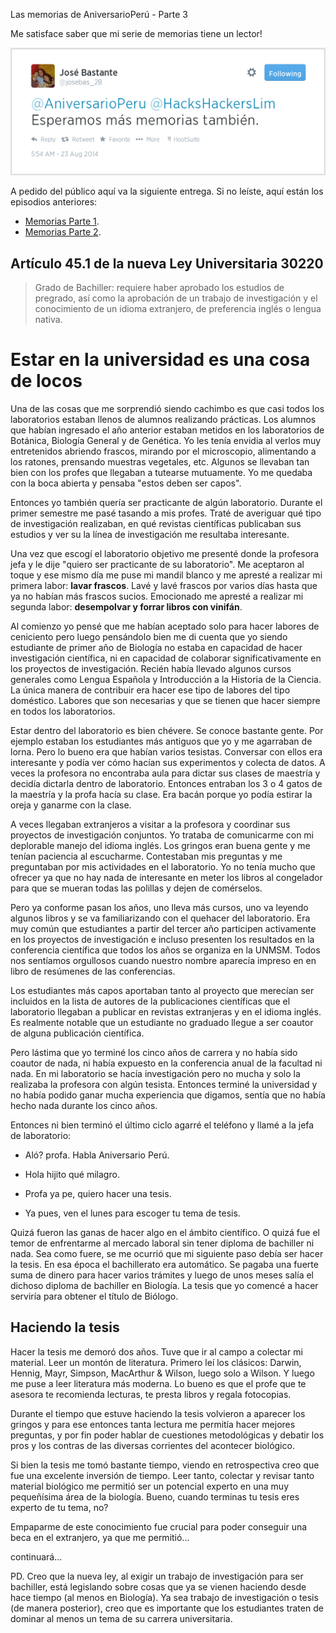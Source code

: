 Las memorias de AniversarioPerú - Parte 3


Me satisface saber que mi serie de memorias tiene un lector!

![](images/2014_08_28_jose_bastante.png)

A pedido del público aquí va la siguiente entrega. Si no leíste, aquí están 
los episodios anteriores:

* [Memorias Parte 1](http://aniversarioperu.utero.pe/2014/06/28/las-memorias-de-aniversarioperu-parte-1/).
* [Memorias Parte 2](http://aniversarioperu.utero.pe/2014/07/17/las-memorias-de-aniversarioperu-parte-2/).

## Artículo 45.1 de la nueva Ley Universitaria 30220

> Grado de Bachiller: requiere haber aprobado los
estudios de pregrado, así como la aprobación
de un trabajo de investigación y el conocimiento
de un idioma extranjero, de preferencia inglés o
lengua nativa.

# Estar en la universidad es una cosa de locos
Una de las cosas que me sorprendió siendo cachimbo es que casi todos los 
laboratorios estaban llenos de alumnos realizando prácticas. Los alumnos que
 habían ingresado el año anterior estaban metidos en los laboratorios de 
 Botánica, Biología General y de Genética. Yo les tenía envidia al 
 verlos muy entretenidos abriendo frascos, mirando por el microscopio, 
 alimentando a los ratones, prensando muestras vegetales, 
 etc. Algunos se llevaban tan bien con los profes que llegaban a tutearse 
 mutuamente. Yo me quedaba con la boca abierta y pensaba "estos deben ser 
 capos".
 
Entonces yo también quería ser practicante de algún laboratorio. Durante el 
primer semestre me pasé tasando a mis profes. Traté de averiguar qué tipo de
 investigación realizaban, en qué revistas científicas publicaban sus estudios 
 y ver su la línea de investigación me resultaba interesante.
 
Una vez que escogí el laboratorio objetivo me presenté donde la profesora 
jefa y  le dije "quiero ser practicante de su laboratorio". Me aceptaron al toque y 
ese mismo día me puse mi mandil blanco y me apresté a realizar mi primera 
labor: **lavar frascos**. Lavé y lavé frascos por varios días hasta que ya 
no habían más frascos sucios. Emocionado me apresté a realizar mi segunda 
labor: **desempolvar y forrar libros con vinifán**.

Al comienzo yo pensé que me habían aceptado solo para hacer labores de 
ceniciento pero luego pensándolo bien me di cuenta que yo siendo estudiante 
de primer año de Biología no estaba en capacidad de hacer investigación 
científica, ni en capacidad de colaborar significativamente en los proyectos
 de investigación. Recién había llevado algunos cursos generales como Lengua
  Española y Introducción a la Historia de la Ciencia.
  La única manera de contribuir era hacer ese tipo de labores del tipo 
  doméstico. Labores que son necesarias y que se tienen que hacer 
  siempre en todos los laboratorios.
  
Estar dentro del laboratorio es bien chévere. Se conoce bastante gente. Por 
ejemplo estaban los estudiantes más antiguos que yo y me agarraban de lorna.
 Pero lo bueno era que habían varios tesistas. Conversar con ellos era 
 interesante y podía ver cómo hacían sus experimentos y colecta de datos.
  A veces la profesora no encontraba aula para dictar sus clases de maestría
   y decidía dictarla dentro de laboratorio. Entonces entraban los 3 o 4 
   gatos de la maestría y la profa hacía su clase. Era bacán porque yo podía
    estirar la oreja y ganarme con la clase.
 
A veces llegaban extranjeros a visitar a la profesora y coordinar sus 
proyectos de investigación conjuntos. Yo trataba de comunicarme con mi 
deplorable manejo del idioma inglés. Los gringos eran buena gente y me 
tenían paciencia al escucharme. Contestaban mis preguntas y me preguntaban 
por mis actividades en el laboratorio. Yo no tenía mucho que ofrecer ya que 
no hay nada de interesante en meter los libros al congelador para que se 
mueran todas las polillas y dejen de comérselos.

Pero ya conforme pasan los años, uno lleva más cursos, 
uno va leyendo algunos libros y se va familiarizando con el quehacer del 
laboratorio. Era muy común que estudiantes a partir del tercer año 
participen activamente en los proyectos de investigación e incluso presenten
 los resultados en la conferencia científica que todos los años se organiza 
 en la UNMSM. Todos nos sentíamos orgullosos cuando nuestro nombre aparecía 
 impreso en en libro de resúmenes de las conferencias.
 
Los estudiantes más capos aportaban tanto al proyecto que merecían ser 
incluidos en la lista de autores de la publicaciones científicas
 que el   laboratorio llegaban a publicar en revistas extranjeras y en el 
 idioma  inglés. 
 Es realmente notable que un estudiante no graduado llegue a ser 
coautor de alguna publicación científica.

Pero lástima que yo terminé los cinco años de carrera y no había sido  
coautor de nada, ni había expuesto en la conferencia anual de la facultad ni 
nada. En  mi laboratorio se hacía investigación pero no mucha y solo la 
realizaba la profesora con algún tesista. Entonces terminé la universidad y
no había podido ganar mucha experiencia que digamos, sentía que no había 
hecho nada durante los cinco años.

Entonces ni bien terminó el último ciclo agarré el teléfono y llamé a la 
jefa de laboratorio:

- Aló? profa. Habla Aniversario Perú.
- Hola hijito qué milagro.

- Profa ya pe, quiero hacer una tesis.
- Ya pues, ven el lunes para escoger tu tema de tesis.

Quizá fueron las ganas de hacer algo en el ámbito científico. O quizá fue el
 temor de enfrentarme al mercado laboral sin tener diploma de bachiller ni 
 nada. Sea como fuere, se me ocurrió que mi siguiente paso debía ser hacer 
 la tesis.
 En esa época el bachillerato era automático. Se pagaba una fuerte suma de 
 dinero para hacer varios trámites y luego de unos meses salía el dichoso 
 diploma de bachiller en Biología. La tesis que yo comencé a hacer serviría 
 para obtener el título de Biólogo.
 
## Haciendo la tesis
Hacer la tesis me demoró dos años. Tuve que ir al campo a colectar mi 
material. Leer un montón de literatura. Primero leí los clásicos: Darwin, 
Hennig, Mayr, Simpson,  MacArthur & Wilson, luego solo a Wilson.
Y luego me puse a leer literatura más moderna.
 Lo bueno es que el  profe que 
te asesora te recomienda lecturas, te presta libros y regala fotocopias.

Durante el tiempo que estuve haciendo la tesis volvieron a aparecer los 
gringos y para ese entonces tanta lectura me permitía hacer mejores 
preguntas, y por fin poder hablar de cuestiones metodológicas y debatir los 
pros y los contras de las diversas corrientes del acontecer biológico.
 
Si bien la tesis me tomó bastante tiempo, viendo en retrospectiva creo que 
fue una excelente inversión de tiempo. Leer tanto,  colectar y revisar tanto
material biológico me permitió ser un potencial experto en una muy 
pequeñísima área de la biología. Bueno, cuando terminas tu tesis eres 
experto de tu tema, no?

Empaparme de este conocimiento fue crucial para poder conseguir una beca en 
el extranjero, ya que me permitió...

continuará...


PD. Creo que la nueva ley, al exigir un trabajo de investigación para ser 
bachiller, está legislando sobre cosas que ya se vienen haciendo desde hace 
tiempo (al menos en Biología).
 Ya sea trabajo de investigación o tesis (de 
manera posterior), creo que es importante que los estudiantes traten de 
dominar al menos un tema de su carrera universitaria.

